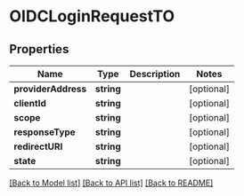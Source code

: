 # OIDCLoginRequestTO

## Properties
Name | Type | Description | Notes
------------ | ------------- | ------------- | -------------
**providerAddress** | **string** |  | [optional] 
**clientId** | **string** |  | [optional] 
**scope** | **string** |  | [optional] 
**responseType** | **string** |  | [optional] 
**redirectURI** | **string** |  | [optional] 
**state** | **string** |  | [optional] 

[[Back to Model list]](../README.md#documentation-for-models) [[Back to API list]](../README.md#documentation-for-api-endpoints) [[Back to README]](../README.md)


